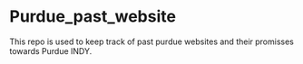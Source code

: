 # Purdue_past_website
This repo is used to keep track of past purdue websites and their promisses towards Purdue INDY.
